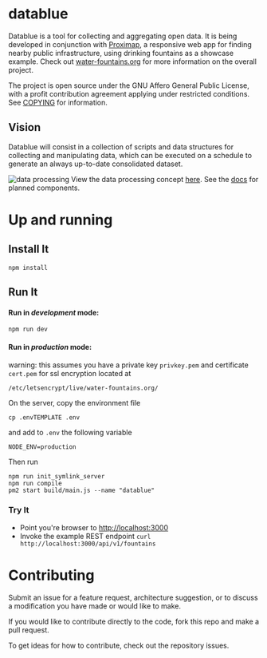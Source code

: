 # datablue
Datablue is a tool for collecting and aggregating open data.
It is being developed in conjunction with [Proximap](//github.com/mmmatthew/proximap), a responsive web app for finding nearby public infrastructure, using drinking fountains as a showcase example. Check out [water-fountains.org](//water-fountains.org)
for more information on the overall project.

The project is open source under the GNU Affero General Public License, with a profit contribution agreement applying under restricted conditions. See [COPYING](/COPYING) for information.

## Vision
Datablue will consist in a collection of scripts and data structures for collecting and manipulating data, which can be executed on a schedule to generate an always up-to-date consolidated dataset.

![data processing](https://www.lucidchart.com/publicSegments/view/fbd5eb93-ad45-4c2f-9502-17792052a63a/image.png)
View the data processing concept [here](https://www.lucidchart.com/invitations/accept/24f813e7-3d79-4de6-90bc-a3bfbe8d8cbf). See the [docs](/docs/components.md) for planned components.

# Up and running

## Install It
```
npm install
```

## Run It
#### Run in *development* mode:

```
npm run dev
```

#### Run in *production* mode:
warning: this assumes you have a private key `privkey.pem` and certificate `cert.pem` for ssl encryption located at 

`/etc/letsencrypt/live/water-fountains.org/`

On the server, copy the environment file

`cp .envTEMPLATE .env`

and add to `.env` the following variable

`NODE_ENV=production`

Then run
```
npm run init_symlink_server
npm run compile
pm2 start build/main.js --name "datablue"
```



### Try It
* Point you're browser to [http://localhost:3000](http://localhost:3000)
* Invoke the example REST endpoint `curl http://localhost:3000/api/v1/fountains`
   


# Contributing

Submit an issue for a feature request, architecture suggestion, or to discuss a modification you have made or would like to make. 

If you would like to contribute directly to the code, fork this repo and make a pull request.

To get ideas for how to contribute, check out the repository issues.
